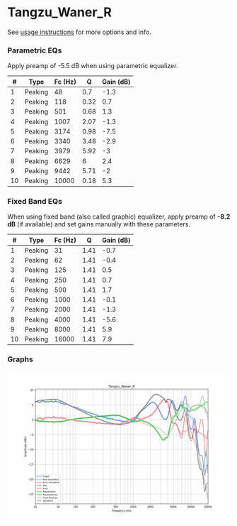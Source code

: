 # Tangzu_Waner_R
See [usage instructions](https://github.com/jaakkopasanen/AutoEq#usage) for more options and info.

### Parametric EQs
Apply preamp of -5.5 dB when using parametric equalizer.

|   # | Type    |   Fc (Hz) |    Q |   Gain (dB) |
|-----|---------|-----------|------|-------------|
|   1 | Peaking |        48 | 0.7  |        -1.3 |
|   2 | Peaking |       118 | 0.32 |         0.7 |
|   3 | Peaking |       501 | 0.68 |         1.3 |
|   4 | Peaking |      1007 | 2.07 |        -1.3 |
|   5 | Peaking |      3174 | 0.98 |        -7.5 |
|   6 | Peaking |      3340 | 3.48 |        -2.9 |
|   7 | Peaking |      3979 | 5.92 |        -3   |
|   8 | Peaking |      6629 | 6    |         2.4 |
|   9 | Peaking |      9442 | 5.71 |        -2   |
|  10 | Peaking |     10000 | 0.18 |         5.3 |

### Fixed Band EQs
When using fixed band (also called graphic) equalizer, apply preamp of **-8.2 dB** (if available) and set gains manually with these parameters.

|   # | Type    |   Fc (Hz) |    Q |   Gain (dB) |
|-----|---------|-----------|------|-------------|
|   1 | Peaking |        31 | 1.41 |        -0.7 |
|   2 | Peaking |        62 | 1.41 |        -0.4 |
|   3 | Peaking |       125 | 1.41 |         0.5 |
|   4 | Peaking |       250 | 1.41 |         0.7 |
|   5 | Peaking |       500 | 1.41 |         1.7 |
|   6 | Peaking |      1000 | 1.41 |        -0.1 |
|   7 | Peaking |      2000 | 1.41 |        -1.3 |
|   8 | Peaking |      4000 | 1.41 |        -5.6 |
|   9 | Peaking |      8000 | 1.41 |         5.9 |
|  10 | Peaking |     16000 | 1.41 |         7.9 |

### Graphs
![](./Tangzu_Waner_R.png)
